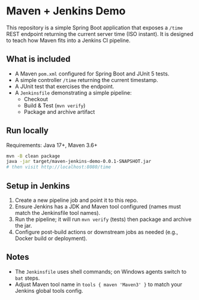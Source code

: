 # Maven + Jenkins Demo

This repository is a simple Spring Boot application that exposes a `/time` REST endpoint returning the current server time (ISO instant). It is designed to teach how Maven fits into a Jenkins CI pipeline.

## What is included
- A Maven `pom.xml` configured for Spring Boot and JUnit 5 tests.
- A simple controller `/time` returning the current timestamp.
- A JUnit test that exercises the endpoint.
- A `Jenkinsfile` demonstrating a simple pipeline:
  - Checkout
  - Build & Test (`mvn verify`)
  - Package and archive artifact

## Run locally
Requirements: Java 17+, Maven 3.6+
```bash
mvn -B clean package
java -jar target/maven-jenkins-demo-0.0.1-SNAPSHOT.jar
# then visit http://localhost:8080/time
```

## Setup in Jenkins
1. Create a new pipeline job and point it to this repo.
2. Ensure Jenkins has a JDK and Maven tool configured (names must match the Jenkinsfile tool names).
3. Run the pipeline; it will run `mvn verify` (tests) then package and archive the jar.
4. Configure post-build actions or downstream jobs as needed (e.g., Docker build or deployment).

## Notes
- The `Jenkinsfile` uses shell commands; on Windows agents switch to `bat` steps.
- Adjust Maven tool name in `tools { maven 'Maven3' }` to match your Jenkins global tools config.
